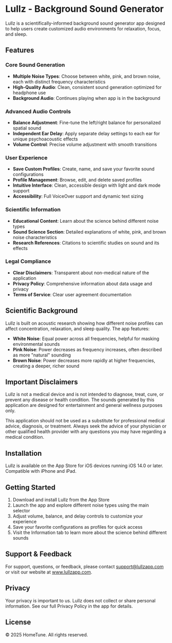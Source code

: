 # Lullz - Background Sound Generator

Lullz is a scientifically-informed background sound generator app designed to help users create customized audio environments for relaxation, focus, and sleep.

## Features

### Core Sound Generation
- **Multiple Noise Types**: Choose between white, pink, and brown noise, each with distinct frequency characteristics
- **High-Quality Audio**: Clean, consistent sound generation optimized for headphone use
- **Background Audio**: Continues playing when app is in the background

### Advanced Audio Controls
- **Balance Adjustment**: Fine-tune the left/right balance for personalized spatial sound
- **Independent Ear Delay**: Apply separate delay settings to each ear for unique psychoacoustic effects
- **Volume Control**: Precise volume adjustment with smooth transitions

### User Experience
- **Save Custom Profiles**: Create, name, and save your favorite sound configurations
- **Profile Management**: Browse, edit, and delete saved profiles
- **Intuitive Interface**: Clean, accessible design with light and dark mode support
- **Accessibility**: Full VoiceOver support and dynamic text sizing

### Scientific Information
- **Educational Content**: Learn about the science behind different noise types
- **Sound Science Section**: Detailed explanations of white, pink, and brown noise characteristics
- **Research References**: Citations to scientific studies on sound and its effects

### Legal Compliance
- **Clear Disclaimers**: Transparent about non-medical nature of the application
- **Privacy Policy**: Comprehensive information about data usage and privacy
- **Terms of Service**: Clear user agreement documentation

## Scientific Background

Lullz is built on acoustic research showing how different noise profiles can affect concentration, relaxation, and sleep quality. The app features:

- **White Noise**: Equal power across all frequencies, helpful for masking environmental sounds
- **Pink Noise**: Power decreases as frequency increases, often described as more "natural" sounding
- **Brown Noise**: Power decreases more rapidly at higher frequencies, creating a deeper, richer sound

## Important Disclaimers

Lullz is not a medical device and is not intended to diagnose, treat, cure, or prevent any disease or health condition. The sounds generated by this application are designed for entertainment and general wellness purposes only.

This application should not be used as a substitute for professional medical advice, diagnosis, or treatment. Always seek the advice of your physician or other qualified health provider with any questions you may have regarding a medical condition.

## Installation

Lullz is available on the App Store for iOS devices running iOS 14.0 or later. Compatible with iPhone and iPad.

## Getting Started

1. Download and install Lullz from the App Store
2. Launch the app and explore different noise types using the main selector
3. Adjust volume, balance, and delay controls to customize your experience
4. Save your favorite configurations as profiles for quick access
5. Visit the Information tab to learn more about the science behind different sounds

## Support & Feedback

For support, questions, or feedback, please contact support@lullzapp.com or visit our website at www.lullzapp.com.

## Privacy

Your privacy is important to us. Lullz does not collect or share personal information. See our full Privacy Policy in the app for details.

## License

© 2025 HomeTune. All rights reserved. 
